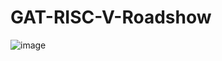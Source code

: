 # GAT-RISC-V-Roadshow
![image](https://github.com/user-attachments/assets/86fb75e4-da0c-469a-b830-46d0eea80133)

